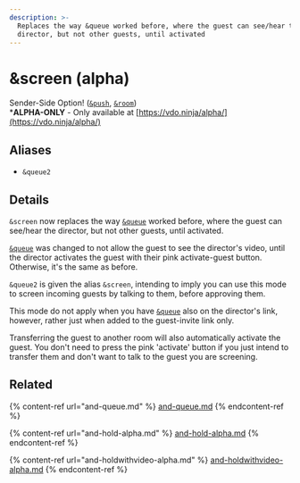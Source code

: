 ```yaml
---
description: >-
  Replaces the way &queue worked before, where the guest can see/hear the
  director, but not other guests, until activated
---
```


# \&screen (alpha)

Sender-Side Option! ([`&push`](../../source-settings/push.md), [`&room`](../../general-settings/room.md))\
\***ALPHA-ONLY** - Only available at [https://vdo.ninja/alpha/](https://vdo.ninja/alpha/)

## Aliases

* `&queue2`

## Details

`&screen` now replaces the way [`&queue`](and-queue.md) worked before, where the guest can see/hear the director, but not other guests, until activated.

[`&queue`](and-queue.md) was changed to not allow the guest to see the director's video, until the director activates the guest with their pink activate-guest button. Otherwise, it's the same as before.

`&queue2` is given the alias `&screen`, intending to imply you can use this mode to screen incoming guests by talking to them, before approving them.

This mode do not apply when you have [`&queue`](and-queue.md) also on the director's link, however, rather just when added to the guest-invite link only.

Transferring the guest to another room will also automatically activate the guest. You don't need to press the pink 'activate' button if you just intend to transfer them and don't want to talk to the guest you are screening.

## Related

{% content-ref url="and-queue.md" %}
[and-queue.md](and-queue.md)
{% endcontent-ref %}

{% content-ref url="and-hold-alpha.md" %}
[and-hold-alpha.md](and-hold-alpha.md)
{% endcontent-ref %}

{% content-ref url="and-holdwithvideo-alpha.md" %}
[and-holdwithvideo-alpha.md](and-holdwithvideo-alpha.md)
{% endcontent-ref %}
